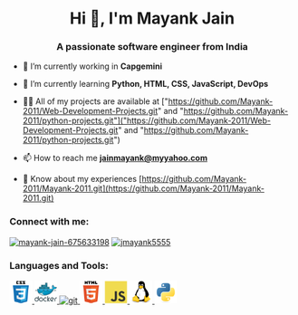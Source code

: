 <h1 align="center">Hi 👋, I'm Mayank Jain</h1>
<h3 align="center">A passionate software engineer from India</h3>

- 🔭 I’m currently working in **Capgemini**

- 🌱 I’m currently learning **Python, HTML, CSS, JavaScript, DevOps**

- 👨‍💻 All of my projects are available at ["https://github.com/Mayank-2011/Web-Development-Projects.git" and "https://github.com/Mayank-2011/python-projects.git"]("https://github.com/Mayank-2011/Web-Development-Projects.git" and "https://github.com/Mayank-2011/python-projects.git")

- 📫 How to reach me **jainmayank@myyahoo.com**

- 📄 Know about my experiences [https://github.com/Mayank-2011/Mayank-2011.git](https://github.com/Mayank-2011/Mayank-2011.git)

<h3 align="left">Connect with me:</h3>
<p align="left">
<a href="https://linkedin.com/in/mayank-jain-675633198" target="blank"><img align="center" src="https://raw.githubusercontent.com/rahuldkjain/github-profile-readme-generator/master/src/images/icons/Social/linked-in-alt.svg" alt="mayank-jain-675633198" height="30" width="40" /></a>
<a href="https://www.hackerrank.com/jmayank5555" target="blank"><img align="center" src="https://raw.githubusercontent.com/rahuldkjain/github-profile-readme-generator/master/src/images/icons/Social/hackerrank.svg" alt="jmayank5555" height="30" width="40" /></a>
</p>

<h3 align="left">Languages and Tools:</h3>
<p align="left"> <a href="https://www.w3schools.com/css/" target="_blank" rel="noreferrer"> <img src="https://raw.githubusercontent.com/devicons/devicon/master/icons/css3/css3-original-wordmark.svg" alt="css3" width="40" height="40"/> </a> <a href="https://www.docker.com/" target="_blank" rel="noreferrer"> <img src="https://raw.githubusercontent.com/devicons/devicon/master/icons/docker/docker-original-wordmark.svg" alt="docker" width="40" height="40"/> </a> <a href="https://git-scm.com/" target="_blank" rel="noreferrer"> <img src="https://www.vectorlogo.zone/logos/git-scm/git-scm-icon.svg" alt="git" width="40" height="40"/> </a> <a href="https://www.w3.org/html/" target="_blank" rel="noreferrer"> <img src="https://raw.githubusercontent.com/devicons/devicon/master/icons/html5/html5-original-wordmark.svg" alt="html5" width="40" height="40"/> </a> <a href="https://developer.mozilla.org/en-US/docs/Web/JavaScript" target="_blank" rel="noreferrer"> <img src="https://raw.githubusercontent.com/devicons/devicon/master/icons/javascript/javascript-original.svg" alt="javascript" width="40" height="40"/> </a> <a href="https://www.linux.org/" target="_blank" rel="noreferrer"> <img src="https://raw.githubusercontent.com/devicons/devicon/master/icons/linux/linux-original.svg" alt="linux" width="40" height="40"/> </a> <a href="https://www.python.org" target="_blank" rel="noreferrer"> <img src="https://raw.githubusercontent.com/devicons/devicon/master/icons/python/python-original.svg" alt="python" width="40" height="40"/> </a> </p>
